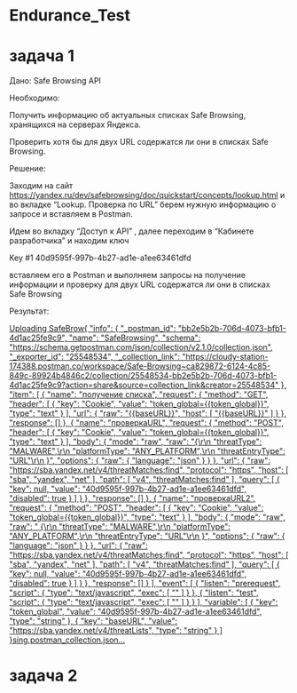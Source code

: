 # Endurance_Test

# задача 1

Дано: Safe Browsing API

Необходимо: 

Получить информацию об актуальных списках Safe Browsing, хранящихся на серверах Яндекса.

Проверить хотя бы для двух URL содержатся ли они в списках Safe Browsing.

Решение:

Заходим на сайт https://yandex.ru/dev/safebrowsing/doc/quickstart/concepts/lookup.html  и во вкладке “Lookup. Проверка по URL” берем нужную информацию о запросе и вставляем в Postman.

Идем во вкладку  “Доступ к API” , далее переходим в “Кабинете разработчика”  и находим ключ

 Key #1
40d9595f-997b-4b27-ad1e-a1ee63461dfd 

вставляем его в Postman и выполняем запросы на получение информации и проверку для двух URL содержатся ли они в списках Safe Browsing 

Результат: 

[Uploading SafeBrow{
	"info": {
		"_postman_id": "bb2e5b2b-706d-4073-bfb1-4d1ac25fe9c9",
		"name": "SafeBrowsing",
		"schema": "https://schema.getpostman.com/json/collection/v2.1.0/collection.json",
		"_exporter_id": "25548534",
		"_collection_link": "https://cloudy-station-174388.postman.co/workspace/Safe-Browsing~ca829872-6124-4c85-849c-89924b4846c2/collection/25548534-bb2e5b2b-706d-4073-bfb1-4d1ac25fe9c9?action=share&source=collection_link&creator=25548534"
	},
	"item": [
		{
			"name": "получение списка",
			"request": {
				"method": "GET",
				"header": [
					{
						"key": "Cookie",
						"value": "token_global={{token_global}}",
						"type": "text"
					}
				],
				"url": {
					"raw": "{{baseURL}}",
					"host": [
						"{{baseURL}}"
					]
				}
			},
			"response": []
		},
		{
			"name": "проверкаURL",
			"request": {
				"method": "POST",
				"header": [
					{
						"key": "Cookie",
						"value": "token_global={{token_global}}",
						"type": "text"
					}
				],
				"body": {
					"mode": "raw",
					"raw": "{\r\n            \"threatType\": \"MALWARE\",\r\n            \"platformType\": \"ANY_PLATFORM\",\r\n            \"threatEntryType\": \"URL\"\r\n        }",
					"options": {
						"raw": {
							"language": "json"
						}
					}
				},
				"url": {
					"raw": "https://sba.yandex.net/v4/threatMatches:find",
					"protocol": "https",
					"host": [
						"sba",
						"yandex",
						"net"
					],
					"path": [
						"v4",
						"threatMatches:find"
					],
					"query": [
						{
							"key": null,
							"value": "40d9595f-997b-4b27-ad1e-a1ee63461dfd",
							"disabled": true
						}
					]
				}
			},
			"response": []
		},
		{
			"name": "проверкаURL2",
			"request": {
				"method": "POST",
				"header": [
					{
						"key": "Cookie",
						"value": "token_global={{token_global}}",
						"type": "text"
					}
				],
				"body": {
					"mode": "raw",
					"raw": " {\r\n            \"threatType\": \"MALWARE\",\r\n            \"platformType\": \"ANY_PLATFORM\",\r\n            \"threatEntryType\": \"URL\"\r\n        }",
					"options": {
						"raw": {
							"language": "json"
						}
					}
				},
				"url": {
					"raw": "https://sba.yandex.net/v4/threatMatches:find",
					"protocol": "https",
					"host": [
						"sba",
						"yandex",
						"net"
					],
					"path": [
						"v4",
						"threatMatches:find"
					],
					"query": [
						{
							"key": null,
							"value": "40d9595f-997b-4b27-ad1e-a1ee63461dfd",
							"disabled": true
						}
					]
				}
			},
			"response": []
		}
	],
	"event": [
		{
			"listen": "prerequest",
			"script": {
				"type": "text/javascript",
				"exec": [
					""
				]
			}
		},
		{
			"listen": "test",
			"script": {
				"type": "text/javascript",
				"exec": [
					""
				]
			}
		}
	],
	"variable": [
		{
			"key": "token_global",
			"value": "40d9595f-997b-4b27-ad1e-a1ee63461dfd",
			"type": "string"
		},
		{
			"key": "baseURL",
			"value": "https://sba.yandex.net/v4/threatLists",
			"type": "string"
		}
	]
}sing.postman_collection.json…]()




# задача 2
